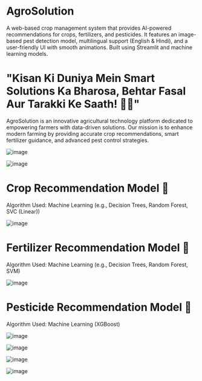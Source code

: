 # AgroSolution
A web-based crop management system that provides AI-powered recommendations for crops, fertilizers, and pesticides. It features an image-based pest detection model, multilingual support (English &amp; Hindi), and a user-friendly UI with smooth animations. Built using Streamlit and machine learning models.

# "Kisan Ki Duniya Mein Smart Solutions Ka Bharosa, Behtar Fasal Aur Tarakki Ke Saath! 🌿🚜"
AgroSolution is an innovative agricultural technology platform dedicated to empowering farmers with data-driven solutions. Our mission is to enhance modern farming by providing accurate crop recommendations, smart fertilizer guidance, and advanced pest control strategies.

![image](https://github.com/user-attachments/assets/1d3f5f7f-242d-4250-a938-d3918440965d)

![image](https://github.com/user-attachments/assets/bc7c84e2-04b0-4016-874a-c906ee339f4b)

# Crop Recommendation Model 🌾
Algorithm Used: Machine Learning (e.g., Decision Trees, Random Forest, SVC (Linear))

![image](https://github.com/user-attachments/assets/34d6d62c-25f9-467a-bf4f-ea2f07d85996)

# Fertilizer Recommendation Model 🌱
Algorithm Used: Machine Learning (e.g., Decision Trees, Random Forest, SVM)

![image](https://github.com/user-attachments/assets/2d1dc543-78c1-4e76-88bd-a7dc5860dd1a)

# Pesticide Recommendation Model 🐛
Algorithm Used: Machine Learning (XGBoost)

![image](https://github.com/user-attachments/assets/8bb1ee50-466e-4651-8b29-8a62811a4d92)

![image](https://github.com/user-attachments/assets/9e527e0f-0dff-4e2f-988e-230deeca5638)

![image](https://github.com/user-attachments/assets/0b5c02ff-4961-4d07-83b5-4b22a14a8916)

![image](https://github.com/user-attachments/assets/b08cdff4-9ea3-4c6e-adc7-15487d7bfb8f)
